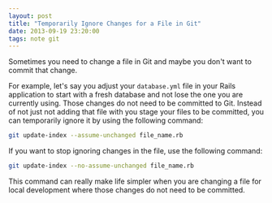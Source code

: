```yaml
---
layout: post
title: "Temporarily Ignore Changes for a File in Git"
date: 2013-09-19 23:20:00
tags: note git
---
```


Sometimes you need to change a file in Git and maybe you don't want to
commit that change.

For example, let's say you adjust your `database.yml`
file in your Rails application to start with a fresh database and not
lose the one you are currently using. Those changes do not need to be committed to Git.
Instead of not just not adding that file with you stage your files to be
committed, you can temporarily ignore it by using the following command:

``` bash
git update-index --assume-unchanged file_name.rb
```

If you want to stop ignoring changes in the file, use the following
command:

``` bash
git update-index --no-assume-unchanged file_name.rb
```

This command can really make life simpler when you are changing a file
for local development where those changes do not need to be committed.

